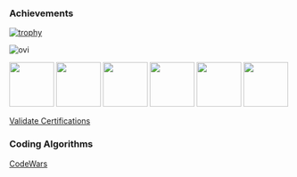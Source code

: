 ### Achievements

[![trophy](https://github-profile-trophy.vercel.app/?username=z7ealth&title=Stars,Followers,Commits,Repositories,MultipleLang,PullRequest&theme=radical)](https://github.com/ryo-ma/github-profile-trophy)

<img src="https://github-readme-stats.vercel.app/api/top-langs?username=z7ealth&show_icons=true&locale=en&layout=compact&theme=radical" alt="ovi" />

<p>
<img src="https://images.credly.com/size/340x340/images/8b8ed108-e77d-4396-ac59-2504583b9d54/cka_from_cncfsite__281_29.png" width="80" height="80">
<img src="https://images.credly.com/images/3b5ebc68-d9af-4a55-bdc7-c8486ea8051f/converted20250813-30-dlhhn6.png" width="80" height="80">
<img src="https://images.credly.com/size/340x340/images/56a9322c-5dff-4462-b0c0-14b9460696ae/image.png" width="80" height="80">
<img src="https://images.credly.com/size/340x340/images/13b908d5-0c21-4502-a3c6-b2d9938e99af/image.png" width="80" height="80">
<img src="https://images.credly.com/size/340x340/images/5287aa23-f179-46a9-9683-678077d3aa45/image.png" width="80" height="80">
<img src="https://images.credly.com/size/340x340/images/a32a36b6-882e-4d17-9b21-77efa6f06e14/blob" width="80" height="80">
</p>

[Validate Certifications](https://www.credly.com/users/z7ealth)

### Coding Algorithms

[CodeWars](https://www.codewars.com/users/z7ealth)
